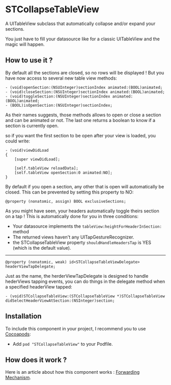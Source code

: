 STCollapseTableView
===============

A UITableView subclass that automatically collapse and/or expand your sections.

You just have to fill your datasource like for a classic UITableView and the magic will happen.

## How to use it ?

By default all the sections are closed, so no rows will be displayed !
But you have now access to several new table view methods:

```
- (void)openSection:(NSUInteger)sectionIndex animated:(BOOL)animated;
- (void)closeSection:(NSUInteger)sectionIndex animated:(BOOL)animated;
- (void)toggleSection:(NSUInteger)sectionIndex animated:(BOOL)animated;
- (BOOL)isOpenSection:(NSUInteger)sectionIndex;
```
As their names suggests, those methods allows to open or close a section and can be animated or not. The last one returns a boolean to know if a section is currently open.

so if you want the first section to be open after your view is loaded, you could write:

```
- (void)viewDidLoad
{
    [super viewDidLoad];

    [self.tableView reloadData];
    [self.tableView openSection:0 animated:NO];
}
```

By default if you open a section, any other that is open will automatically be closed.
This can be prevented by setting this property to NO:

```
@property (nonatomic, assign) BOOL exclusiveSections;
```

As you might have seen, your headers automatically toggle theirs section on a tap !
This is automatically done for you in three conditions:
* Your datasource implements the `tableView:heightForHeaderInSection:` method
* The returned views haven't any UITapGestureRecognizer.
* the STCollapseTableView property `shouldHandleHeadersTap` is YES (which is the default value).

----
```
@property (nonatomic, weak) id<STCollapseTableViewDelegate> headerViewTapDelegate;
```
Just as the name, the herderViewTapDelegate is designed to handle hederViews tapping events, you can do things in the delegate method when a specified headerView tapped:     

```
- (void)STCollapseTableView:(STCollapseTableView *)STCollapseTableView didSelectHeaderViewAtSection:(NSInteger)section;
```
## Installation

To include this component in your project, I recommend you to use [Cocoapods](http://cocoapods.org):
* Add `pod "STCollapseTableView"` to your Podfile.

## How does it work ?

Here is an article about how this component works : [Forwarding Mechanism](http://www.isoftom.com/2013/08/forwarding-mechanism.html).
